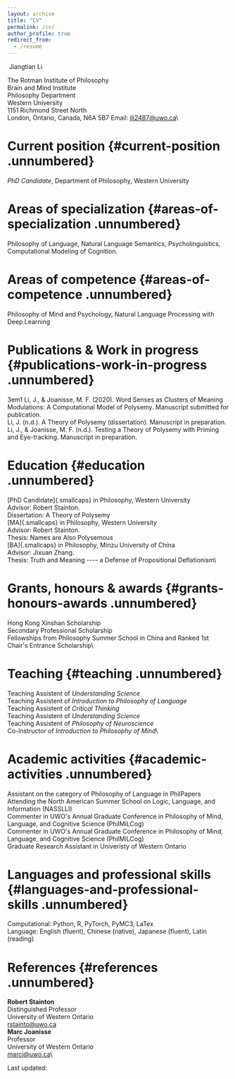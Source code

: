 ```yaml
---
layout: archive
title: "CV"
permalink: /cv/
author_profile: true
redirect_from:
  - /resume
---
```


 Jiangtian Li

The Rotman Institute of Philosophy\
Brain and Mind Institute\
Philosophy Department\
Western University\
1151 Richmond Street North\
London, Ontario, Canada, N6A 5B7 Email: <jli2487@uwo.ca>\

Current position {#current-position .unnumbered}
================

*PhD Candidate*, Department of Philosophy, Western University

Areas of specialization {#areas-of-specialization .unnumbered}
=======================

Philosophy of Language, Natural Language Semantics, Psycholinguistics,
Computational Modeling of Cognition.

Areas of competence {#areas-of-competence .unnumbered}
===================

Philosophy of Mind and Psychology, Natural Language Processing with Deep
Learning

Publications & Work in progress {#publications-work-in-progress .unnumbered}
===============================

3em1 Li, J., & Joanisse, M. F. (2020). Word Senses as Clusters of
Meaning Modulations: A Computational Model of Polysemy. Manuscript
submitted for publication.\
Li, J. (n.d.). A Theory of Polysemy (dissertation). Manuscript in
preparation.\
Li, J., & Joanisse, M. F. (n.d.). Testing a Theory of Polysemy with
Priming and Eye-tracking. Manuscript in preparation.

Education {#education .unnumbered}
=========

[PhD Candidate]{.smallcaps} in Philosophy, Western University\
Advisor: Robert Stainton.\
Dissertation: A Theory of Polysemy\
[MA]{.smallcaps} in Philosophy, Western University\
Advisor: Robert Stainton.\
Thesis: Names are Also Polysemous\
[BA]{.smallcaps} in Philosophy, Minzu University of China\
Advisor: Jixuan Zhang.\
Thesis: Truth and Meaning ---- a Defense of Propositional Deflationism\

Grants, honours & awards {#grants-honours-awards .unnumbered}
========================

Hong Kong Xinshan Scholarship\
Secondary Professional Scholarship\
Fellowships from Philosophy Summer School in China and Ranked 1st\
Chair's Entrance Scholarship\

Teaching {#teaching .unnumbered}
========

Teaching Assistent of *Understanding Science*\
Teaching Assistent of *Introduction to Philosophy of Language*\
Teaching Assistent of *Critical Thinking*\
Teaching Assistent of *Understanding Science*\
Teaching Assistent of *Philosophy of Neuroscience*\
Co-instructor of *Introduction to Philosophy of Mind*\

Academic activities {#academic-activities .unnumbered}
===================

Assistant on the category of Philosophy of Language in PhilPapers\
Attending the North American Summer School on Logic, Language, and
Information (NASSLLI)\
Commenter in UWO's Annual Graduate Conference in Philosophy of Mind,
Language, and Cognitive Science (PhilMiLCog)\
Commenter in UWO's Annual Graduate Conference in Philosophy of Mind,
Language, and Cognitive Science (PhilMiLCog)\
Graduate Research Assistant in Univeristy of Western Ontario

Languages and professional skills {#languages-and-professional-skills .unnumbered}
=================================

Computational: Python, R, PyTorch, PyMC3, LaTex\
Language: English (fluent), Chinese (native), Japanese (fluent), Latin
(reading)

References {#references .unnumbered}
==========

**Robert Stainton**\
Distinguished Professor\
University of Western Ontario\
<rstainto@uwo.ca>\
**Marc Joanisse**\
Professor\
University of Western Ontario\
<marcj@uwo.ca>\

Last updated:
